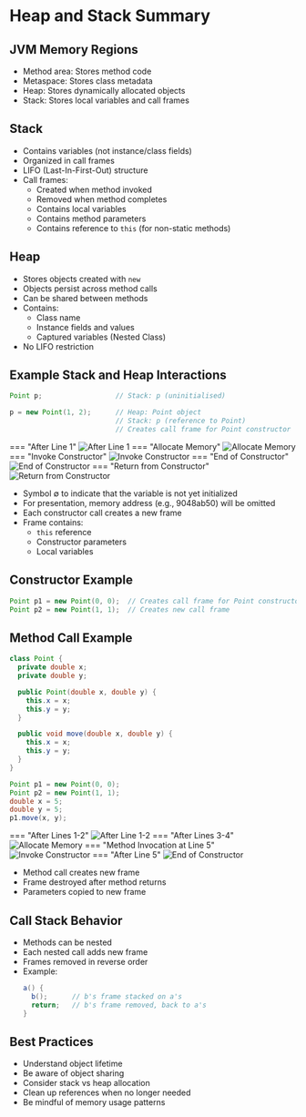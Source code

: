 # Heap and Stack Summary

## JVM Memory Regions
- Method area: Stores method code
- Metaspace: Stores class metadata
- Heap: Stores dynamically allocated objects
- Stack: Stores local variables and call frames

## Stack
- Contains variables (not instance/class fields)
- Organized in call frames
- LIFO (Last-In-First-Out) structure
- Call frames:
    - Created when method invoked
    - Removed when method completes
    - Contains local variables
    - Contains method parameters
    - Contains reference to `this` (for non-static methods)

## Heap
- Stores objects created with `new`
- Objects persist across method calls
- Can be shared between methods
- Contains:
    - Class name
    - Instance fields and values
    - Captured variables (Nested Class)
- No LIFO restriction

## Example Stack and Heap Interactions
```java
Point p;                  // Stack: p (uninitialised)

p = new Point(1, 2);      // Heap: Point object
                          // Stack: p (reference to Point)
                          // Creates call frame for Point constructor

```
=== "After Line 1"
    ![After Line 1](image/heap-and-stack-point-afterLine1.png)
=== "Allocate Memory"
    ![Allocate Memory](image/heap-and-stack-point-allocateMemory.png)
=== "Invoke Constructor"
    ![Invoke Constructor](image/heap-and-stack-point-invokeConstructor.png)
=== "End of Constructor"
    ![End of Constructor](image/heap-and-stack-point-endOfConstructor.png)
=== "Return from Constructor"
    ![Return from Constructor](image/heap-and-stack-point-returnFromConstructor.png)
- Symbol ∅ to indicate that the variable is not yet initialized
- For presentation, memory address (e.g., 9048ab50) will be omitted 
- Each constructor call creates a new frame
- Frame contains:
    - `this` reference
    - Constructor parameters
    - Local variables 

## Constructor Example
```java
Point p1 = new Point(0, 0);  // Creates call frame for Point constructor
Point p2 = new Point(1, 1);  // Creates new call frame
```

## Method Call Example
```java
class Point {
  private double x;
  private double y;

  public Point(double x, double y) {
    this.x = x;
    this.y = y;
  }

  public void move(double x, double y) {
    this.x = x;
    this.y = y;
  }
}
```

```java
Point p1 = new Point(0, 0);
Point p2 = new Point(1, 1);
double x = 5;
double y = 5;
p1.move(x, y);
```
=== "After Lines 1-2"
    ![After Line 1-2](image/method-call-example-afterLine1-2.png)
=== "After Lines 3-4"
    ![Allocate Memory](image/method-call-example-afterLine3-4.png)
=== "Method Invocation at Line 5"
    ![Invoke Constructor](image/method-call-example-methodInvocationatLine5.png)
=== "After Line 5"
    ![End of Constructor](image/method-call-example-afterLine5.png)

- Method call creates new frame
- Frame destroyed after method returns
- Parameters copied to new frame

## Call Stack Behavior
- Methods can be nested
- Each nested call adds new frame
- Frames removed in reverse order
- Example:
  ```java
  a() {
    b();      // b's frame stacked on a's
    return;   // b's frame removed, back to a's
  }
  ```

## Best Practices
- Understand object lifetime
- Be aware of object sharing
- Consider stack vs heap allocation
- Clean up references when no longer needed
- Be mindful of memory usage patterns
